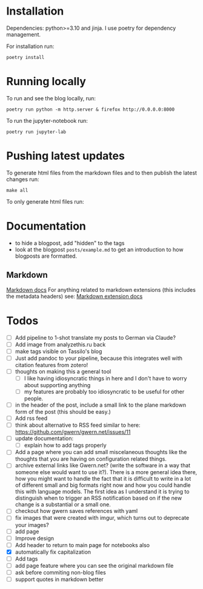 # Installation
Dependencies: python>=3.10 and jinja. I use poetry for dependency management.

For installation run:
```
poetry install
```

# Running locally

To run and see the blog locally, run:

```
poetry run python -m http.server & firefox http://0.0.0.0:8000
```

To run the jupyter-notebook run:

``` shell
poetry run jupyter-lab
```

# Pushing latest updates


To generate html files from the markdown files and to then publish the latest changes run:
``` shell
make all
```

To only generate html files run:





# Documentation
- to hide a blogpost, add "hidden" to the tags
- look at the blogpost `posts/example.md` to get an introduction to how blogposts are formatted.


## Markdown
[Markdown docs](https://python-markdown.github.io/index.html#python-markdown)
For anything related to markdown extensions (this includes the metadata headers) see:
[Markdown extension docs](https://python-markdown.github.io/extensions/)

# Todos

- [ ] Add pipeline to 1-shot translate my posts to German via Claude?
- [ ] Add image from analyzethis.ru back
- [ ] make tags visible on Tassilo's blog
- [ ] Just add pandoc to your pipeline, because this integrates well with citation features from zotero!
- [ ] thoughts on making this a general tool
  - [ ] I like having idiosyncratic things in here and I don't have to worry about supporting anything
  - [ ] my features are probably too idiosyncratic to be useful for other people.
 - [ ] in the header of the post, include a small link to the plane markdown form of the post (this should be easy.)
- [ ] Add rss feed
- [ ] think about alternative to RSS feed similar to here: https://github.com/gwern/gwern.net/issues/11
- [ ] update documentation: 
  - [ ] explain how to add tags properly
- [ ] Add a page where you can add small miscelaneous thoughts like the thoughts that you are having on configuration related things.
- [ ] archive external links like Gwern.net? (write the software in a way that someone else would want to use it?). There is a more general idea there, how you might want to handle the fact that it is difficult to write in a lot of different small and big formats right now and how you could handle this with language models. The first idea as I understand it is trying to distinguish when to trigger an RSS notification based on if the new change is a substantial or a small one.
- [ ] checkout how gwern saves references with yaml
- [ ] fix images that were created with imgur, which turns out to deprecate your images?
- [ ] add page 
- [ ] Improve design
- [ ] Add header to return to main page for notebooks also
- [x] automatically fix capitalization
- [ ] Add tags
- [ ] add page feature where you can see the original markdown file
- [ ] ask before commiting non-blog files
- [ ] support quotes in markdown better
